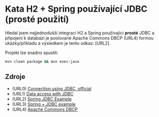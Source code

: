 # Kata H2 + Spring používající JDBC (prosté použití) 
Hledal jsem nejjednodušší integraci H2 a Spring používající __prosté__ JDBC a připojení k databázi je poolované Apache Commons DBCP (URL4) formou ukázky/příkladu a výsledkem je tento odkaz: [URL2].

Projekt lze snadno spustit:

```sh
mvn clean package && mvn exec:java
```

## Zdroje
+ (URL0) [Connection using JDBC, official](http://h2database.com/html/tutorial.html#connecting_using_jdbc)
+ (URL1) [Data access with JDBC](https://docs.spring.io/spring/docs/current/spring-framework-reference/html/jdbc.html)
+ (URL2) [Spring JDBC Example](http://www.journaldev.com/2593/spring-jdbc-example)
+ (URL3) [Spring + JDBC example](http://www.mkyong.com/spring/maven-spring-jdbc-example/)
+ (URL4) [Apache Commons DBCP](https://commons.apache.org/proper/commons-dbcp/)
